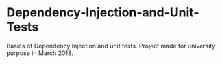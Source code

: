 # Dependency-Injection-and-Unit-Tests
Basics of Dependency Injection and unit tests. Project made for university purpose in March 2018.
